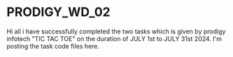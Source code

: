 # PRODIGY_WD_02
Hi all i have successfully completed the two tasks which is given by prodigy infotech "TIC TAC TOE" on the duration of JULY 1st to JULY 31st 2024. I'm posting the task code files here.
